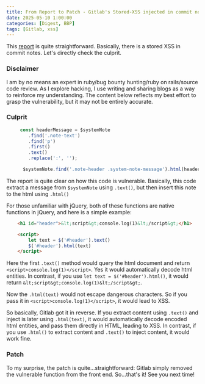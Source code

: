 ```yaml
---
title: From Report to Patch - Gitlab's Stored-XSS injected in commit notes
date: 2025-05-10 1:00:00
categories: [Digest, BBP]
tags: [Gitlab, xss]
---
```


This [report](https://gitlab.com/gitlab-org/gitlab/-/issues/461773) is quite straightforward. Basically, there is a stored XSS in commit notes. Let's directly check the culprit.

### Disclaimer

I am by no means an expert in ruby/bug bounty hunting/ruby on rails/source code review. As I explore hacking, I use writing and sharing blogs as a way to reinforce my understanding. The content below reflects my best effort to grasp the vulnerability, but it may not be entirely accurate.

### Culprit

```javascript
     const headerMessage = $systemNote  
        .find('.note-text')  
        .find('p')  
        .first()  
        .text()  
        .replace(':', '');

      $systemNote.find('.note-header .system-note-message').html(headerMessage); 
```

The report is quite clear on how this code is vulnerable. Basically, this code extract a message from `$systemNote` using `.text()`, but then insert this note to the html using `.html()`

For those unfamiliar with jQuery, both of these functions are native functions in jQuery, and here is a simple example:
```html
    <h1 id="header">&lt;script&gt;console.log(1)&lt;/script&gt;</h1>

    <script>
        let text = $('#header').text()
        $('#header').html(text)
    </script>
```

Here the first `.text()` method would query the html document and return `<script>console.log(1)</script>`. Yes it would automatically decode html entities. In contrast, if you use `let text = $('#header').html()`, it would return `&lt;script&gt;console.log(1)&lt;/script&gt;`.

Now the `.html(text)` would not escape dangerous characters. So if you pass it in `<script>console.log(1)</script>`, it would lead to XSS.

So basically, Gitlab got it in reverse. If you extract content using `.text()` and inject is later using `.html(text)`, it would automatically decode encoded html entities, and pass them directly in HTML, leading to XSS. In contrast, if you use `.html()` to extract content and `.text()` to inject content, it would work fine.

### Patch

To my surprise, the patch is quite...straightforward: Gitlab simply removed the vulnerable function from the front end. So...that's it! See you next time!
